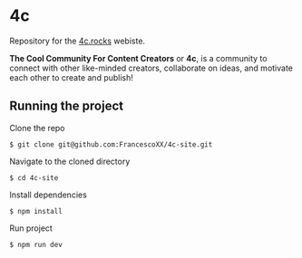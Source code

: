 # 4c

Repository for the [4c.rocks](https://www.4c.rocks/) webiste. 

**The Cool Community For Content Creators** or **4c**, is a community to connect with other like-minded creators, collaborate on ideas, and motivate each other to create and publish!

## Running the project
Clone the repo
```
$ git clone git@github.com:FrancescoXX/4c-site.git
```
Navigate to the cloned directory
```
$ cd 4c-site
```
Install dependencies
```
$ npm install
```
Run project
```
$ npm run dev
```
